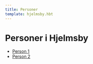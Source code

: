 ```yaml
---
title: Personer
template: hjelmsby.hbt
---
```

Personer i Hjelmsby
========
+ [Person 1](/projekt/hjelmsby/personer/personer1)
+ [Person 2](/projekt/hjelmsby/personer/personer2)